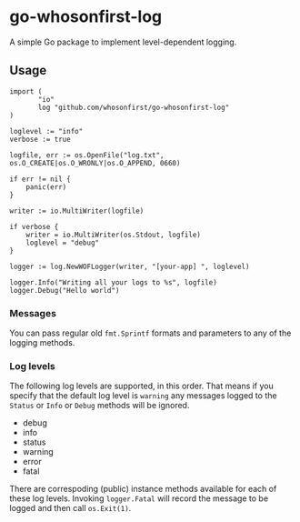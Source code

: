 # go-whosonfirst-log

A simple Go package to implement level-dependent logging.

## Usage

```
import (
       "io"
       log "github.com/whosonfirst/go-whosonfirst-log"
)

loglevel := "info"
verbose := true

logfile, err := os.OpenFile("log.txt", os.O_CREATE|os.O_WRONLY|os.O_APPEND, 0660)

if err != nil {
	panic(err)
}

writer := io.MultiWriter(logfile)

if verbose {
	writer = io.MultiWriter(os.Stdout, logfile)
	loglevel = "debug"
}

logger := log.NewWOFLogger(writer, "[your-app] ", loglevel)

logger.Info("Writing all your logs to %s", logfile)
logger.Debug("Hello world")
```

### Messages

You can pass regular old `fmt.Sprintf` formats and parameters to any of the logging methods.
 
### Log levels

The following log levels are supported, in this order. That means if you specify that the default log level is `warning` any messages logged to the `Status` or `Info` or `Debug` methods will be ignored.

* debug
* info
* status
* warning
* error
* fatal

There are correspoding (public) instance methods available for each of these log levels. Invoking `logger.Fatal` will record the message to be logged and then call `os.Exit(1)`.
